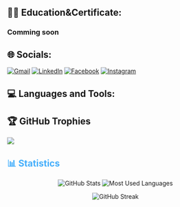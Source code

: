 ## 🧑‍💻 Education&Certificate:
<h3 align="start">Comming soon</h3>

## 🌐 Socials:
[![Gmail](https://img.shields.io/badge/Gmail-%231771F2.svg?logo=Gmail&logoColor=white)](mailto:chelghoum.mohammedouassim@gmail.com) 
[![LinkedIn](https://img.shields.io/badge/LinkedIn-%230077B5.svg?logo=linkedin&logoColor=white)]()
[![Facebook](https://img.shields.io/badge/Facebook-%231877F2.svg?logo=Facebook&logoColor=white)]() 
[![Instagram](https://img.shields.io/badge/Instagram-%23E4405F.svg?logo=Instagram&logoColor=white)]() 

<p align="left">
</p>
<p align="left">
</p>

## 💻 Languages and Tools:

## 🏆 GitHub Trophies
![](https://github-profile-trophy.vercel.app/?username=ChelghoumMohammedWassim&theme=nord&column=7&no-frame=false&no-bg=false&margin-w=10&border_radius=5)


<p align="left">
</p>

<h2 style="color: #44AEFB">📊 Statistics</h2>

<div class="stats" align="center">

  ![GitHub Stats](https://github-readme-stats.vercel.app/api?username=ChelghoumMohammedWassim&hide=stars&count_private=true&show_icons=true&theme=nord&border_radius=20) 
  ![Most Used Languages](https://github-readme-stats.vercel.app/api/top-langs/?username=ChelghoumMohammedWassim&layout=compact&show_icons=true&theme=nord&border_radius=20)
  
  ![GitHub Streak](https://streak-stats.demolab.com?user=ChelghoumMohammedWassim&count_private=true&theme=nord&border_radius=20)

</div>


